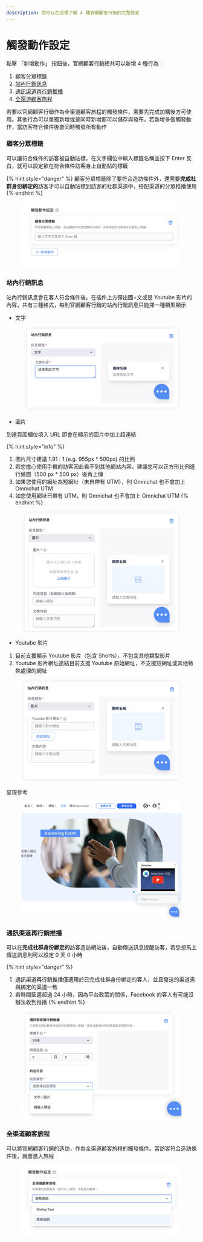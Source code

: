 ```yaml
---
description: 您可以在這裡了解 4 種官網顧客行銷的完整設定
---
```


# 觸發動作設定

點擊 「新增動作」 按鈕後，官網顧客行銷總共可以新增 4 種行為：

1. 顧客分眾標籤
2. [站內行銷訊息](chu-fa-dong-zuo-she-ding.md#zhan-nei-hang-xiao-xun-xi)
3. [通訊渠道再行銷推播](chu-fa-dong-zuo-she-ding.md#tong-xun-qu-dao-zai-hang-xiao-tui-bo)
4. [全渠道顧客旅程](chu-fa-dong-zuo-she-ding.md#quan-qu-dao-gu-ke-lv-cheng)

若要以官網顧客行銷作為全渠道顧客旅程的觸發條件，需要先完成加購後方可使用。其他行為可以單獨新增或是同時新增都可以儲存與發布。若新增多個觸發動作，當訪客符合條件後會同時觸發所有動作



### 顧客分眾標籤

可以讓符合條件的訪客被自動貼標，在文字欄位中輸入標籤名稱並按下 Enter 反白，就可以設定欲在符合條件訪客身上自動貼的標籤

{% hint style="danger" %}
顧客分眾標籤除了要符合造訪條件外，還需要**完成社群身份綁定的**訪客才可以自動貼標到訪客的社群渠道中，搭配渠道的分眾推播使用
{% endhint %}

<figure><img src="../../.gitbook/assets/截圖 2024-06-04 下午2.24.31.png" alt=""><figcaption></figcaption></figure>



### 站內行銷訊息

站內行銷訊息會在客人符合條件後，在插件上方彈出圖+文或是 Youtube 影片的內容，共有三種格式，每則官網顧客行銷的站內行銷訊息只能擇一種類型顯示

* 文字

<figure><img src="../../.gitbook/assets/截圖 2024-06-04 下午3.03.52.png" alt=""><figcaption></figcaption></figure>

* 圖片

到達頁面欄位填入 URL 即會在顯示的圖片中加上超連結

{% hint style="info" %}
1. 圖片尺寸建議 1.91 : 1 (e.g. 955px \* 500px) 的比例
2. 若您擔心使用手機的訪客因此看不到其他網站內容，建議您可以正方形比例進行做圖（500 px \* 500 px）後再上傳
3. 如果您使用的網址為短網址（未自帶有 UTM），則 Omnichat 也不會加上 Omnichat UTM
4. 如您使用網址已帶有 UTM，則 Omnichat 也不會加上 Omnichat UTM
{% endhint %}

<figure><img src="../../.gitbook/assets/截圖 2024-06-04 下午3.04.15.png" alt=""><figcaption></figcaption></figure>

* Youtube 影片

1. 目前支援顯示 Youtube 影片（包含 Shorts），不包含其他類型影片
2. Youtube 影片網址連結目前支援 Youtube 原始網址，不支援短網址或其他特殊處理的網址

<figure><img src="../../.gitbook/assets/截圖 2024-06-04 下午3.04.27.png" alt=""><figcaption></figcaption></figure>

呈現參考

<figure><img src="../../.gitbook/assets/截圖 2024-06-04 下午4.56.21.png" alt="" width="563"><figcaption></figcaption></figure>



### 通訊渠道再行銷推播

可以在**完成社群身份綁定的**訪客造訪網站後，自動傳送訊息提醒訪客，若您想馬上傳送訊息則可以設定 0 天 0 小時&#x20;

{% hint style="danger" %}
1. 通訊渠道再行銷推播僅適用於已完成社群身份綁定的客人，並且發送的渠道需與綁定的渠道一致&#x20;
2. 若時間延遲超過 24 小時，因為平台政策的關係，Facebook 的客人有可能沒辦法收到推播
{% endhint %}

<figure><img src="../../.gitbook/assets/截圖 2024-06-04 下午4.58.58.png" alt=""><figcaption></figcaption></figure>



### 全渠道顧客旅程

可以將官網顧客行銷的造訪，作為全渠道顧客旅程的觸發條件。當訪客符合造訪條件後，就會進入旅程

<figure><img src="../../.gitbook/assets/截圖 2024-06-04 下午5.10.11.png" alt=""><figcaption></figcaption></figure>
